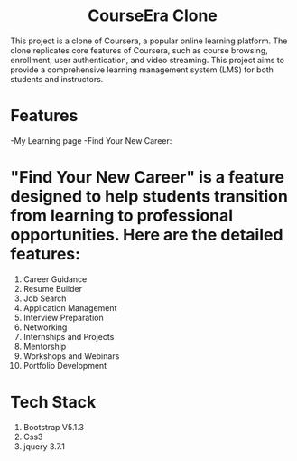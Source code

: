 <h1 align="center">CourseEra Clone</h1>
This project is a clone of Coursera, a popular online learning platform. The clone replicates core features of Coursera, such as course browsing, enrollment, user authentication, and video streaming. This project aims to provide a comprehensive learning management system (LMS) for both students and instructors.


# Features
-My Learning page 
-Find Your New Career:
# "Find Your New Career" is a feature designed to help students transition from learning to professional opportunities. Here are the detailed features:
  1. Career Guidance
  2. Resume Builder
  3. Job Search
  4. Application Management
  5. Interview Preparation
  6. Networking
  7. Internships and Projects
  8. Mentorship
  9. Workshops and Webinars
  10. Portfolio Development



# Tech Stack
  1. Bootstrap V5.1.3
  2. Css3
  3. jquery 3.7.1


# 
  
